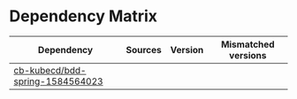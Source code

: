 # Dependency Matrix

Dependency | Sources | Version | Mismatched versions
---------- | ------- | ------- | -------------------
[cb-kubecd/bdd-spring-1584564023](https://github.com/cb-kubecd/bdd-spring-1584564023.git) |  | []() | 
